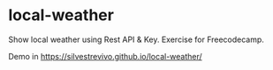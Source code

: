 # local-weather
Show local weather using Rest API &amp; Key. Exercise for Freecodecamp.

Demo in https://silvestrevivo.github.io/local-weather/
